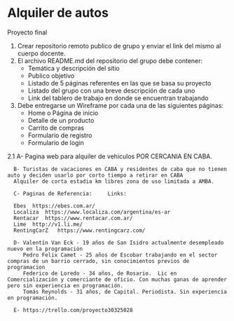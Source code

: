 # Alquiler de autos
Proyecto final
1. Crear repositorio remoto publico de grupo y enviar el link del mismo al cuerpo docente.
2. El archivo README.md del repositorio del grupo debe contener:
    - Temática y descripción del sitio
    - Publico objetivo
    - Listado de 5 páginas referentes en las que se basa su proyecto
    - Listado del grupo con una breve descripción de cada uno
    - Link del tablero de trabajo en donde se encuentran trabajando
3. Debe entregarse un Wireframe por cada una de las siguientes páginas:
    - Home o Página de inicio
    - Detalle de un producto
    - Carrito de compras
    - Formulario de registro
    - Formulario de login
 
 2.1  A- Pagina web para alquiler de vehiculos POR CERCANIA EN CABA.
      
      B- Turistas de vacaciones en CABA y residentes de caba que no tienen auto y deciden usarlo por corto tiempo a retirar en CABA 
      Alquiler de corta estadia km libres zona de uso limitada a AMBA.
      
      C- Paginas de Referencia:		Links:	
      
      Ebes	https://ebes.com.ar/		
      Localiza	https://www.localiza.com/argentina/es-ar		
      Rentacar	https://www.rentacar.com.ar/		
      Lime 	http://v1.li.me/		
      RentingCarZ	https://www.rentingcarz.com/
      
      D- Valentín Van Eck - 19 años de San Isidro actualmente desempleado nuevo en la programación
         Pedro Felix Camet - 25 años de Escobar trabajando en el sector compras de un barrio cerrado, sin conocimientos previos de programacion
         Federico de Loredo - 34 años, de Rosario.  Lic en Comercialización y comerciante de oficio. Con muchas ganas de aprender pero sin experiencia en programación.
         Tomás Reynolds - 31 años, de Capital. Periodista. Sin experiencia en programación.
      
      E- https://trello.com/proyecto30325028
       
     
     
